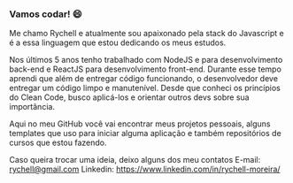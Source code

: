 ### Vamos codar! 😄

Me chamo Rychell e atualmente sou apaixonado pela stack do Javascript e é a essa linguagem que estou dedicando os meus estudos.

Nos últimos 5 anos tenho trabalhado com NodeJS e para desenvolvimento back-end e ReactJS para desenvolvimento front-end. Durante esse tempo aprendi que além de entregar código funcionando, o desenvolvedor deve entregar um código limpo e manutenível. Desde que conheci os princípios do Clean Code, busco aplicá-los e orientar outros devs sobre sua importância.

Aqui no meu GitHub você vai encontrar meus projetos pessoais, alguns templates que uso para iniciar alguma aplicação e também repositórios de cursos que estou fazendo. 

Caso queira trocar uma ideia, deixo alguns dos meu contatos
E-mail: rychell@gmail.com
Linkedin: https://www.linkedin.com/in/rychell-moreira/
